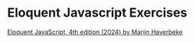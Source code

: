# Eloquent Javascript Exercises

[Eloquent JavaScript, 4th edition (2024) by Marijn Haverbeke](https://eloquentjavascript.net/index.html)
